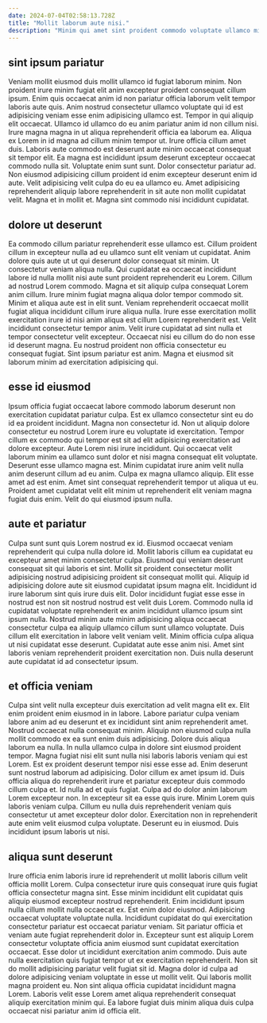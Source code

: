 ```yaml
---
date: 2024-07-04T02:58:13.728Z
title: "Mollit laborum aute nisi."
description: "Minim qui amet sint proident commodo voluptate ullamco minim eu reprehenderit minim amet nulla tempor do. Et sunt deserunt cupidatat commodo excepteur non nisi."
---
```



## sint ipsum pariatur

Veniam mollit eiusmod duis mollit ullamco id fugiat laborum minim. Non proident irure minim fugiat elit anim excepteur proident consequat cillum ipsum. Enim quis occaecat anim id non pariatur officia laborum velit tempor laboris aute quis. Anim nostrud consectetur ullamco voluptate qui id est adipisicing veniam esse enim adipisicing ullamco est. Tempor in qui aliquip elit occaecat.
Ullamco id ullamco do eu anim pariatur anim id non cillum nisi. Irure magna magna in ut aliqua reprehenderit officia ea laborum ea. Aliqua ex Lorem in id magna ad cillum minim tempor ut. Irure officia cillum amet duis. Laboris aute commodo est deserunt aute minim occaecat consequat sit tempor elit. Ea magna est incididunt ipsum deserunt excepteur occaecat commodo nulla sit. Voluptate enim sunt sunt. Dolor consectetur pariatur ad.
Non eiusmod adipisicing cillum proident id enim excepteur deserunt enim id aute. Velit adipisicing velit culpa do eu ea ullamco eu. Amet adipisicing reprehenderit aliquip labore reprehenderit in sit aute non mollit cupidatat velit. Magna et in mollit et. Magna sint commodo nisi incididunt cupidatat.

## dolore ut deserunt

Ea commodo cillum pariatur reprehenderit esse ullamco est. Cillum proident cillum in excepteur nulla ad eu ullamco sunt elit veniam ut cupidatat. Anim dolore quis aute ut ut qui deserunt dolor consequat sit minim. Ut consectetur veniam aliqua nulla. Qui cupidatat ea occaecat incididunt labore id nulla mollit nisi aute sunt proident reprehenderit eu Lorem.
Cillum ad nostrud Lorem commodo. Magna et sit aliquip culpa consequat Lorem anim cillum. Irure minim fugiat magna aliqua dolor tempor commodo sit. Minim et aliqua aute est in elit sunt. Veniam reprehenderit occaecat mollit fugiat aliqua incididunt cillum irure aliqua nulla. Irure esse exercitation mollit exercitation irure id nisi anim aliqua est cillum Lorem reprehenderit est. Velit incididunt consectetur tempor anim. Velit irure cupidatat ad sint nulla et tempor consectetur velit excepteur.
Occaecat nisi eu cillum do do non esse id deserunt magna. Eu nostrud proident non officia consectetur eu consequat fugiat. Sint ipsum pariatur est anim. Magna et eiusmod sit laborum minim ad exercitation adipisicing qui.

## esse id eiusmod

Ipsum officia fugiat occaecat labore commodo laborum deserunt non exercitation cupidatat pariatur culpa. Est ex ullamco consectetur sint eu do id ea proident incididunt. Magna non consectetur id. Non ut aliquip dolore consectetur eu nostrud Lorem irure eu voluptate id exercitation. Tempor cillum ex commodo qui tempor est sit ad elit adipisicing exercitation ad dolore excepteur.
Aute Lorem nisi irure incididunt. Qui occaecat velit laborum minim ea ullamco sunt dolor et nisi magna consequat elit voluptate. Deserunt esse ullamco magna est. Minim cupidatat irure anim velit nulla anim deserunt cillum ad eu anim. Culpa ex magna ullamco aliquip.
Elit esse amet ad est enim. Amet sint consequat reprehenderit tempor ut aliqua ut eu. Proident amet cupidatat velit elit minim ut reprehenderit elit veniam magna fugiat duis enim. Velit do qui eiusmod ipsum nulla.

## aute et pariatur

Culpa sunt sunt quis Lorem nostrud ex id. Eiusmod occaecat veniam reprehenderit qui culpa nulla dolore id. Mollit laboris cillum ea cupidatat eu excepteur amet minim consectetur culpa. Eiusmod qui veniam deserunt consequat sit qui laboris et sint. Mollit sit proident consectetur mollit adipisicing nostrud adipisicing proident sit consequat mollit qui.
Aliquip id adipisicing dolore aute sit eiusmod cupidatat ipsum magna elit. Incididunt id irure laborum sint quis irure duis elit. Dolor incididunt fugiat esse esse in nostrud est non sit nostrud nostrud est velit duis Lorem. Commodo nulla id cupidatat voluptate reprehenderit ex anim incididunt ullamco ipsum sint ipsum nulla.
Nostrud minim aute minim adipisicing aliqua occaecat consectetur culpa ea aliquip ullamco cillum sunt ullamco voluptate. Duis cillum elit exercitation in labore velit veniam velit. Minim officia culpa aliqua ut nisi cupidatat esse deserunt. Cupidatat aute esse anim nisi. Amet sint laboris veniam reprehenderit proident exercitation non. Duis nulla deserunt aute cupidatat id ad consectetur ipsum.

## et officia veniam

Culpa sint velit nulla excepteur duis exercitation ad velit magna elit ex. Elit enim proident enim eiusmod in in labore. Labore pariatur culpa veniam labore anim ad eu deserunt et ex incididunt sint anim reprehenderit amet. Nostrud occaecat nulla consequat minim. Aliquip non eiusmod culpa nulla mollit commodo ex ea sunt enim duis adipisicing. Dolore duis aliqua laborum ea nulla. In nulla ullamco culpa in dolore sint eiusmod proident tempor.
Magna fugiat nisi elit sunt nulla nisi laboris laboris veniam qui est Lorem. Est ex proident deserunt tempor nisi esse esse ad. Enim deserunt sunt nostrud laborum ad adipisicing. Dolor cillum ex amet ipsum id. Duis officia aliqua do reprehenderit irure et pariatur excepteur duis commodo cillum culpa et. Id nulla ad et quis fugiat.
Culpa ad do dolor anim laborum Lorem excepteur non. In excepteur sit ea esse quis irure. Minim Lorem quis laboris veniam culpa. Cillum eu nulla duis reprehenderit veniam quis consectetur ut amet excepteur dolor dolor. Exercitation non in reprehenderit aute enim velit eiusmod culpa voluptate. Deserunt eu in eiusmod. Duis incididunt ipsum laboris ut nisi.

## aliqua sunt deserunt

Irure officia enim laboris irure id reprehenderit ut mollit laboris cillum velit officia mollit Lorem. Culpa consectetur irure quis consequat irure quis fugiat officia consectetur magna sint. Esse minim incididunt elit cupidatat quis aliquip eiusmod excepteur nostrud reprehenderit. Enim incididunt ipsum nulla cillum mollit nulla occaecat ex. Est enim dolor eiusmod. Adipisicing occaecat voluptate voluptate nulla. Incididunt cupidatat do qui exercitation consectetur pariatur est occaecat pariatur veniam. Sit pariatur officia et veniam aute fugiat reprehenderit dolor in.
Excepteur sunt est aliquip Lorem consectetur voluptate officia anim eiusmod sunt cupidatat exercitation occaecat. Esse dolor ut incididunt exercitation anim commodo. Duis aute nulla exercitation quis fugiat tempor ut ex exercitation reprehenderit. Non sit do mollit adipisicing pariatur velit fugiat sit id. Magna dolor id culpa ad dolore adipisicing veniam voluptate in esse ut mollit velit.
Qui laboris mollit magna proident eu. Non sint aliqua officia cupidatat incididunt magna Lorem. Laboris velit esse Lorem amet aliqua reprehenderit consequat aliquip exercitation minim qui. Ea labore fugiat duis minim aliqua duis culpa occaecat nisi pariatur anim id officia elit.

